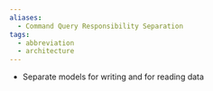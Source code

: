 ```yaml
---
aliases:
  - Command Query Responsibility Separation
tags:
  - abbreviation
  - architecture
---
```

- Separate models for writing and for reading data